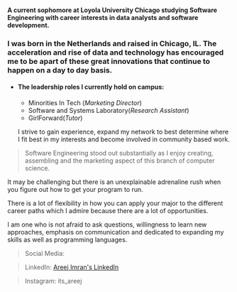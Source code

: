 
#### A current sophomore at Loyola University Chicago studying Software Engineering with career interests in data analysts and software development. 



### I was born in the Netherlands and raised in Chicago, IL. The acceleration and rise of data and technology has encouraged me to be apart of these great innovations that continue to happen on a day to day basis. 

* #### The leadership roles I currently hold on campus: 
  * Minorities In Tech (_Marketing Director_)
  * Software and Systems Laboratory(_Research Assistant_)
  * GirlForward(_Tutor_)

  I strive to gain experience, expand my network to best determine where I fit best in my interests and become involved in community based work. 


>Software Engineering stood out substantially as I enjoy creating, assembling and the marketing aspect of this branch of computer science.  

  It may be challenging but there is an unexplainable adrenaline rush when you figure out how to get your program to run.
  
  There is a lot of flexibility in how you can apply your major to the different career paths which I admire because there are a lot of opportunities. 
  
  I am one who is not afraid to ask questions, willingness to learn new approaches, emphasis on communication and dedicated to expanding my skills as well as programming languages. 



>Social Media:

>LinkedIn: [Areej Imran's LinkedIn](www.linkedin.com/in/areej-imran-791b4a22a)

>Instagram: its_areej 

